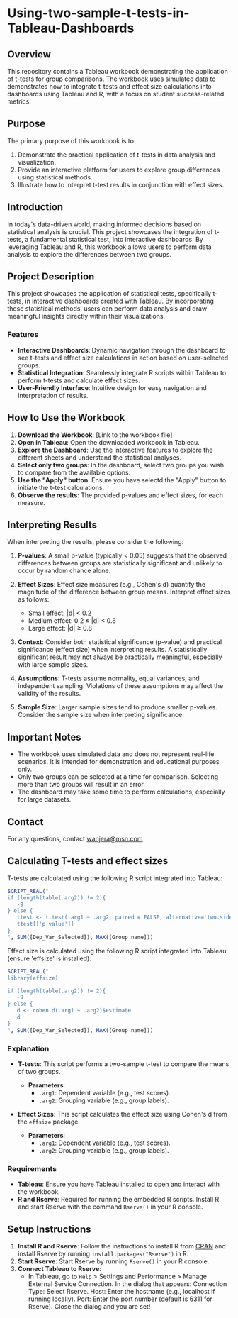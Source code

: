# Using-two-sample-t-tests-in-Tableau-Dashboards
## Overview
This repository contains a Tableau workbook demonstrating the application of t-tests for group comparisons. The workbook uses simulated data to demonstrates how to integrate t-tests and effect size calculations into dashboards using Tableau and R, with a focus on student success-related metrics.

## Purpose
The primary purpose of this workbook is to:
1. Demonstrate the practical application of t-tests in data analysis and visualization.
2. Provide an interactive platform for users to explore group differences using statistical methods.
3. Illustrate how to interpret t-test results in conjunction with effect sizes.


## Introduction

In today's data-driven world, making informed decisions based on statistical analysis is crucial. This project showcases the integration of t-tests, a fundamental statistical test, into interactive dashboards. By leveraging Tableau and R, this workbook allows users to perform data analysis to explore the differences between two groups.

## Project Description

This project showcases the application of statistical tests, specifically t-tests, in interactive dashboards created with Tableau. By incorporating these statistical methods, users can perform data analysis and draw meaningful insights directly within their visualizations.

### Features
- **Interactive Dashboards**: Dynamic navigation through the dashboard to see t-tests and effect size calculations in action based on user-selected groups.
- **Statistical Integration**: Seamlessly integrate R scripts within Tableau to perform t-tests and calculate effect sizes.
- **User-Friendly Interface**: Intuitive design for easy navigation and interpretation of results.

## How to Use the Workbook

1. **Download the Workbook**: [Link to the workbook file]
2. **Open in Tableau**: Open the downloaded workbook in Tableau.
3. **Explore the Dashboard**: Use the interactive features to explore the different sheets and understand the statistical analyses.
4. **Select only two groups**: In the dashboard, select two groups you wish to compare from the available options.
5. **Use the "Apply" button**: Ensure you have selectd the "Apply" button to initiate the t-test calculations.
6. **Observe the results**: The provided p-values and effect sizes, for each measure.

## Interpreting Results
When interpreting the results, please consider the following:

1. **P-values**: A small p-value (typically < 0.05) suggests that the observed differences between groups are statistically significant and unlikely to occur by random chance alone.

2. **Effect Sizes**: Effect size measures (e.g., Cohen's d) quantify the magnitude of the difference between group means. Interpret effect sizes as follows:
   - Small effect: |d| < 0.2
   - Medium effect: 0.2 ≤ |d| < 0.8
   - Large effect: |d| ≥ 0.8

3. **Context**: Consider both statistical significance (p-value) and practical significance (effect size) when interpreting results. A statistically significant result may not always be practically meaningful, especially with large sample sizes.

4. **Assumptions**: T-tests assume normality, equal variances, and independent sampling. Violations of these assumptions may affect the validity of the results.

5. **Sample Size**: Larger sample sizes tend to produce smaller p-values. Consider the sample size when interpreting significance.

## Important Notes
- The workbook uses simulated data and does not represent real-life scenarios. It is intended for demonstration and educational purposes only.
- Only two groups can be selected at a time for comparison. Selecting more than two groups will result in an error.
- The dashboard may take some time to perform calculations, especially for large datasets.
  
## Contact
For any questions, contact wanjera@msn.com

## Calculating T-tests and effect sizes

T-tests are calculated using the following R script integrated into Tableau:

```r
SCRIPT_REAL("
if (length(table(.arg2)) != 2){
   -9
} else {
   ttest <- t.test(.arg1 ~ .arg2, paired = FALSE, alternative='two.sided')
   ttest[['p.value']]
}
", SUM([Dep_Var_Selected]), MAX([Group name]))
```

Effect size is calculated using the following R script integrated into Tableau (ensure 'effsize' is installed):

```r
SCRIPT_REAL("
library(effsize)

if (length(table(.arg2)) != 2){
   -9
} else {
   d <- cohen.d(.arg1 ~ .arg2)$estimate
   d
}
", SUM([Dep_Var_Selected]), MAX([Group name]))
```

### Explanation

- **T-tests**: This script performs a two-sample t-test to compare the means of two groups.
  - **Parameters**:
    - `.arg1`: Dependent variable (e.g., test scores).
    - `.arg2`: Grouping variable (e.g., group labels).

- **Effect Sizes**: This script calculates the effect size using Cohen's d from the `effsize` package.
  - **Parameters**:
    - `.arg1`: Dependent variable (e.g., test scores).
    - `.arg2`: Grouping variable (e.g., group labels).

### Requirements

- **Tableau**: Ensure you have Tableau installed to open and interact with the workbook.
- **R and Rserve**: Required for running the embedded R scripts. Install R and start Rserve with the command `Rserve()` in your R console.

## Setup Instructions

1. **Install R and Rserve**: Follow the instructions to install R from [CRAN](https://cran.r-project.org/) and install Rserve by running `install.packages("Rserve")` in R.
2. **Start Rserve**: Start Rserve by running `Rserve()` in your R console.
3. **Connect Tableau to Rserve**:
   - In Tableau, go to `Help` > Settings and Performance > Manage External Service Connection.
In the dialog that appears:
Connection Type: Select Rserve.
Host: Enter the hostname (e.g., localhost if running locally).
Port: Enter the port number (default is 6311 for Rserve).
Close the dialog and you are set!
